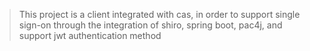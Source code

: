 > This project is a client integrated with cas, in order to support single sign-on through the integration of shiro, spring boot, pac4j, and support jwt authentication method